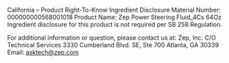  
 
 
California – Product Right-To-Know Ingredient Disclosure 
Material Number: 000000000568001018 
Product Name: Zep Power Steering Fluid_4Cs 64Oz 
Ingredient disclosure for this product is not required per SB 258 Regulation. 
 
For additional information or question, please contact us at: 
Zep, Inc. 
C/O Technical Services 
3330 Cumberland Blvd. SE, Ste 700 
Atlanta, GA 30339 
Email: asktech@zep.com 
 
 
 
 
